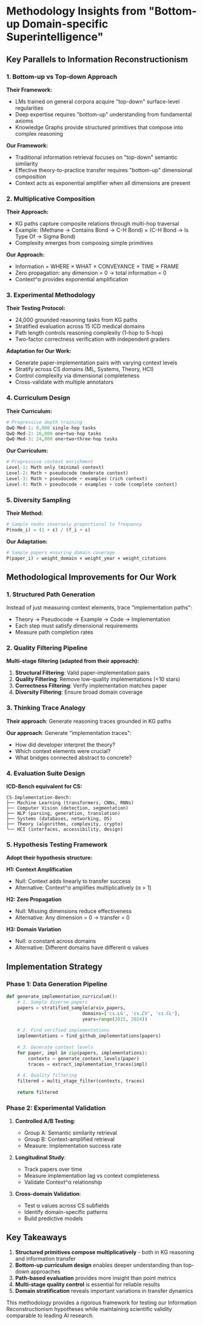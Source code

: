 # Methodology Insights from "Bottom-up Domain-specific Superintelligence"

## Key Parallels to Information Reconstructionism

### 1. Bottom-up vs Top-down Approach

**Their Framework:**
- LMs trained on general corpora acquire "top-down" surface-level regularities
- Deep expertise requires "bottom-up" understanding from fundamental axioms
- Knowledge Graphs provide structured primitives that compose into complex reasoning

**Our Framework:**
- Traditional information retrieval focuses on "top-down" semantic similarity
- Effective theory-to-practice transfer requires "bottom-up" dimensional composition
- Context acts as exponential amplifier when all dimensions are present

### 2. Multiplicative Composition

**Their Approach:**
- KG paths capture composite relations through multi-hop traversal
- Example: (Methane → Contains Bond → C-H Bond) × (C-H Bond → Is Type Of → Sigma Bond)
- Complexity emerges from composing simple primitives

**Our Approach:**
- Information = WHERE × WHAT × CONVEYANCE × TIME × FRAME
- Zero propagation: any dimension = 0 → total information = 0
- Context^α provides exponential amplification

### 3. Experimental Methodology

**Their Testing Protocol:**
- 24,000 grounded reasoning tasks from KG paths
- Stratified evaluation across 15 ICD medical domains
- Path length controls reasoning complexity (1-hop to 5-hop)
- Two-factor correctness verification with independent graders

**Adaptation for Our Work:**
- Generate paper-implementation pairs with varying context levels
- Stratify across CS domains (ML, Systems, Theory, HCI)
- Control complexity via dimensional completeness
- Cross-validate with multiple annotators

### 4. Curriculum Design

**Their Curriculum:**
```python
# Progressive depth training
QwQ-Med-1: 8,000 single-hop tasks
QwQ-Med-2: 16,000 one+two-hop tasks  
QwQ-Med-3: 24,000 one+two+three-hop tasks
```

**Our Curriculum:**
```python
# Progressive context enrichment
Level-1: Math only (minimal context)
Level-2: Math + pseudocode (moderate context)
Level-3: Math + pseudocode + examples (rich context)
Level-4: Math + pseudocode + examples + code (complete context)
```

### 5. Diversity Sampling

**Their Method:**
```python
# Sample nodes inversely proportional to frequency
P(node_i) = (1 + ε) / (f_i + ε)
```

**Our Adaptation:**
```python
# Sample papers ensuring domain coverage
P(paper_i) = weight_domain × weight_year × weight_citations
```

## Methodological Improvements for Our Work

### 1. Structured Path Generation

Instead of just measuring context elements, trace "implementation paths":
- Theory → Pseudocode → Example → Code → Implementation
- Each step must satisfy dimensional requirements
- Measure path completion rates

### 2. Quality Filtering Pipeline

**Multi-stage filtering (adapted from their approach):**
1. **Structural Filtering**: Valid paper-implementation pairs
2. **Quality Filtering**: Remove low-quality implementations (<10 stars)
3. **Correctness Filtering**: Verify implementation matches paper
4. **Diversity Filtering**: Ensure broad domain coverage

### 3. Thinking Trace Analogy

**Their approach**: Generate reasoning traces grounded in KG paths

**Our approach**: Generate "implementation traces":
- How did developer interpret the theory?
- Which context elements were crucial?
- What bridges connected abstract to concrete?

### 4. Evaluation Suite Design

**ICD-Bench equivalent for CS:**
```
CS-Implementation-Bench:
├── Machine Learning (transformers, CNNs, RNNs)
├── Computer Vision (detection, segmentation)
├── NLP (parsing, generation, translation)
├── Systems (databases, networking, OS)
├── Theory (algorithms, complexity, crypto)
└── HCI (interfaces, accessibility, design)
```

### 5. Hypothesis Testing Framework

**Adopt their hypothesis structure:**

**H1: Context Amplification**
- Null: Context adds linearly to transfer success
- Alternative: Context^α amplifies multiplicatively (α > 1)

**H2: Zero Propagation**  
- Null: Missing dimensions reduce effectiveness
- Alternative: Any dimension = 0 → transfer = 0

**H3: Domain Variation**
- Null: α constant across domains
- Alternative: Different domains have different α values

## Implementation Strategy

### Phase 1: Data Generation Pipeline
```python
def generate_implementation_curriculum():
    # 1. Sample diverse papers
    papers = stratified_sample(arxiv_papers, 
                            domains=['cs.LG', 'cs.CV', 'cs.CL'],
                            years=range(2015, 2024))
    
    # 2. Find verified implementations
    implementations = find_github_implementations(papers)
    
    # 3. Generate context levels
    for paper, impl in zip(papers, implementations):
        contexts = generate_context_levels(paper)
        traces = extract_implementation_traces(impl)
        
    # 4. Quality filtering
    filtered = multi_stage_filter(contexts, traces)
    
    return filtered
```

### Phase 2: Experimental Validation

1. **Controlled A/B Testing**:
   - Group A: Semantic similarity retrieval
   - Group B: Context-amplified retrieval
   - Measure: Implementation success rate

2. **Longitudinal Study**:
   - Track papers over time
   - Measure implementation lag vs context completeness
   - Validate Context^α relationship

3. **Cross-domain Validation**:
   - Test α values across CS subfields
   - Identify domain-specific patterns
   - Build predictive models

## Key Takeaways

1. **Structured primitives compose multiplicatively** - both in KG reasoning and information transfer
2. **Bottom-up curriculum design** enables deeper understanding than top-down approaches
3. **Path-based evaluation** provides more insight than point metrics
4. **Multi-stage quality control** is essential for reliable results
5. **Domain stratification** reveals important variations in transfer dynamics

This methodology provides a rigorous framework for testing our Information Reconstructionism hypotheses while maintaining scientific validity comparable to leading AI research.